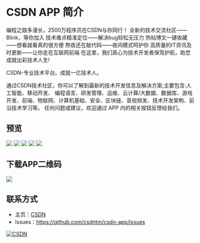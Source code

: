 # CSDN APP 简介

编程之路多漫长，2500万程序员在CSDN与你同行！
全新的技术交流社区——Blink，等你加入
技术难点精准定位——解决bug轻松无压力
热帖博文一键收藏——想看就看真的很方便
熬夜还在敲代码——夜间模式呵护你
高质量的IT资讯及时更新——让你走在互联网前端
在这里，我们真心为技术开发者保驾护航，助您成就出彩技术人生!

CSDN-专业技术平台。成就一亿技术人。

通过CSDN技术社区，你可以了解到最新的技术开发信息及解决方案;主要包含:人工智能、移动开发、
编程语言、研发管理、运维、云计算/大数据、数据库、游戏开发、前端、物联网、计算机基础、安全、区块链、音视频发、技术开发架构、前沿技术学习等。
任何问题或建议，欢迎通过 APP 内的相关按钮反馈给我们。

## 预览

[![](https://github.com/csdntm/csdn-app/raw/master/images/xuanchuan.jpg)](https://www.csdn.net/apps/download/)
[![](https://github.com/csdntm/csdn-app/raw/master/images/screenshot1.png)](https://www.csdn.net/apps/download/)
[![](https://github.com/csdntm/csdn-app/raw/master/images/screenshot3.png)](https://www.csdn.net/apps/download/)
[![](https://github.com/csdntm/csdn-app/raw/master/images/screenshot4.png)](https://www.csdn.net/apps/download/)
[![](https://github.com/csdntm/csdn-app/raw/master/images/screenshot5.png)](https://www.csdn.net/apps/download/)


## 下载APP二维码

[![](https://github.com/csdntm/csdn-app/raw/master/images/APPScancode.png)](https://www.csdn.net/apps/download/)

## 联系方式

- 主页：[CSDN](https://www.csdn.net)  
- Issues：https://github.com/csdntm/csdn-app/issues

<a href="https://www.csdn.net"><img src="https://csdnimg.cn/cdn/content-toolbar/csdn-logo_.png?v=20190924.1" border="0" alt="CSDN" /></a>

